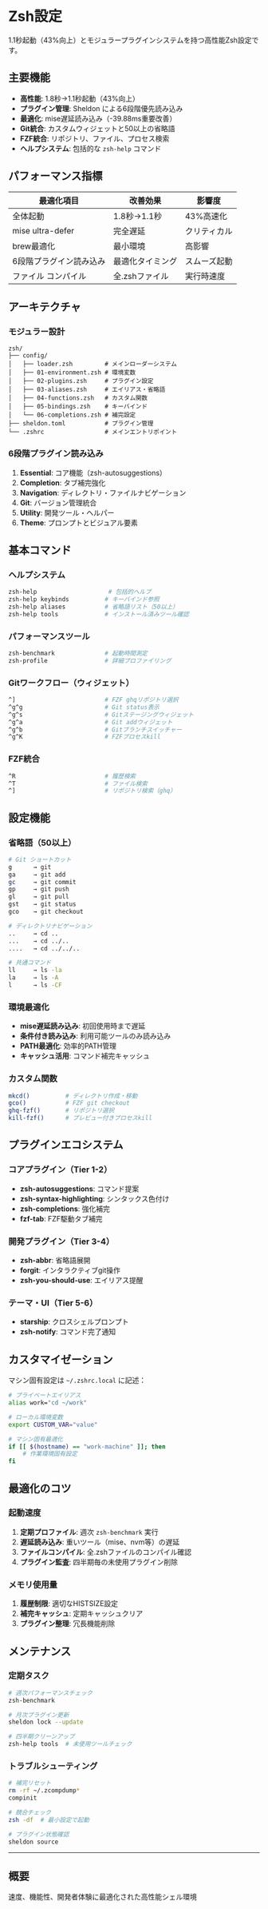 # Zsh設定

1.1秒起動（43%向上）とモジュラープラグインシステムを持つ高性能Zsh設定です。

## 主要機能

- **高性能**: 1.8秒→1.1秒起動（43%向上）
- **プラグイン管理**: Sheldon による6段階優先読み込み
- **最適化**: mise遅延読み込み（-39.88ms重要改善）
- **Git統合**: カスタムウィジェットと50以上の省略語
- **FZF統合**: リポジトリ、ファイル、プロセス検索
- **ヘルプシステム**: 包括的な `zsh-help` コマンド

## パフォーマンス指標

| 最適化項目              | 改善効果         | 影響度       |
| ----------------------- | ---------------- | ------------ |
| 全体起動                | 1.8秒→1.1秒      | 43%高速化    |
| mise ultra-defer        | 完全遅延         | クリティカル |
| brew最適化              | 最小環境         | 高影響       |
| 6段階プラグイン読み込み | 最適化タイミング | スムーズ起動 |
| ファイル コンパイル     | 全.zshファイル   | 実行時速度   |

## アーキテクチャ

### モジュラー設計

```text
zsh/
├── config/
│   ├── loader.zsh         # メインローダーシステム
│   ├── 01-environment.zsh # 環境変数
│   ├── 02-plugins.zsh     # プラグイン設定
│   ├── 03-aliases.zsh     # エイリアス・省略語
│   ├── 04-functions.zsh   # カスタム関数
│   ├── 05-bindings.zsh    # キーバインド
│   └── 06-completions.zsh # 補完設定
├── sheldon.toml           # プラグイン管理
└── .zshrc                 # メインエントリポイント
```

### 6段階プラグイン読み込み

1. **Essential**: コア機能（zsh-autosuggestions）
2. **Completion**: タブ補完強化
3. **Navigation**: ディレクトリ・ファイルナビゲーション
4. **Git**: バージョン管理統合
5. **Utility**: 開発ツール・ヘルパー
6. **Theme**: プロンプトとビジュアル要素

## 基本コマンド

### ヘルプシステム

```bash
zsh-help                    # 包括的ヘルプ
zsh-help keybinds          # キーバインド参照
zsh-help aliases           # 省略語リスト（50以上）
zsh-help tools             # インストール済みツール確認
```

### パフォーマンスツール

```bash
zsh-benchmark              # 起動時間測定
zsh-profile                # 詳細プロファイリング
```

### Gitワークフロー（ウィジェット）

```bash
^]                         # FZF ghqリポジトリ選択
^g^g                       # Git status表示
^g^s                       # Gitステージングウィジェット
^g^a                       # Git addウィジェット
^g^b                       # Gitブランチスイッチャー
^g^K                       # FZFプロセスkill
```

### FZF統合

```bash
^R                         # 履歴検索
^T                         # ファイル検索
^]                         # リポジトリ検索（ghq）
```

## 設定機能

### 省略語（50以上）

```bash
# Git ショートカット
g      → git
ga     → git add
gc     → git commit
gp     → git push
gl     → git pull
gst    → git status
gco    → git checkout

# ディレクトリナビゲーション
..     → cd ..
...    → cd ../..
....   → cd ../../..

# 共通コマンド
ll     → ls -la
la     → ls -A
l      → ls -CF
```

### 環境最適化

- **mise遅延読み込み**: 初回使用時まで遅延
- **条件付き読み込み**: 利用可能ツールのみ読み込み
- **PATH最適化**: 効率的PATH管理
- **キャッシュ活用**: コマンド補完キャッシュ

### カスタム関数

```bash
mkcd()          # ディレクトリ作成・移動
gco()           # FZF git checkout
ghq-fzf()       # リポジトリ選択
kill-fzf()      # プレビュー付きプロセスkill
```

## プラグインエコシステム

### コアプラグイン（Tier 1-2）

- **zsh-autosuggestions**: コマンド提案
- **zsh-syntax-highlighting**: シンタックス色付け
- **zsh-completions**: 強化補完
- **fzf-tab**: FZF駆動タブ補完

### 開発プラグイン（Tier 3-4）

- **zsh-abbr**: 省略語展開
- **forgit**: インタラクティブgit操作
- **zsh-you-should-use**: エイリアス提醒

### テーマ・UI（Tier 5-6）

- **starship**: クロスシェルプロンプト
- **zsh-notify**: コマンド完了通知

## カスタマイゼーション

マシン固有設定は `~/.zshrc.local` に記述：

```bash
# プライベートエイリアス
alias work="cd ~/work"

# ローカル環境変数
export CUSTOM_VAR="value"

# マシン固有最適化
if [[ $(hostname) == "work-machine" ]]; then
    # 作業環境固有設定
fi
```

## 最適化のコツ

### 起動速度

1. **定期プロファイル**: 週次 `zsh-benchmark` 実行
2. **遅延読み込み**: 重いツール（mise、nvm等）の遅延
3. **ファイルコンパイル**: 全.zshファイルのコンパイル確認
4. **プラグイン監査**: 四半期毎の未使用プラグイン削除

### メモリ使用量

1. **履歴制限**: 適切なHISTSIZE設定
2. **補完キャッシュ**: 定期キャッシュクリア
3. **プラグイン整理**: 冗長機能削除

## メンテナンス

### 定期タスク

```bash
# 週次パフォーマンスチェック
zsh-benchmark

# 月次プラグイン更新
sheldon lock --update

# 四半期クリーンアップ
zsh-help tools  # 未使用ツールチェック
```

### トラブルシューティング

```bash
# 補完リセット
rm -rf ~/.zcompdump*
compinit

# 競合チェック
zsh -df  # 最小設定で起動

# プラグイン状態確認
sheldon source
```

---

## 概要

速度、機能性、開発者体験に最適化された高性能シェル環境
